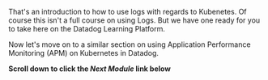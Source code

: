 That's an introduction to how to use logs with regards to Kubenetes. Of course this isn't a full course on using Logs. But we have one ready for you to take here on the Datadog Learning Platform. 

Now let's move on to a similar section on using Application Performance Monitoring (APM) on Kubernetes in Datadog.

**Scroll down to click the *Next Module* link below**